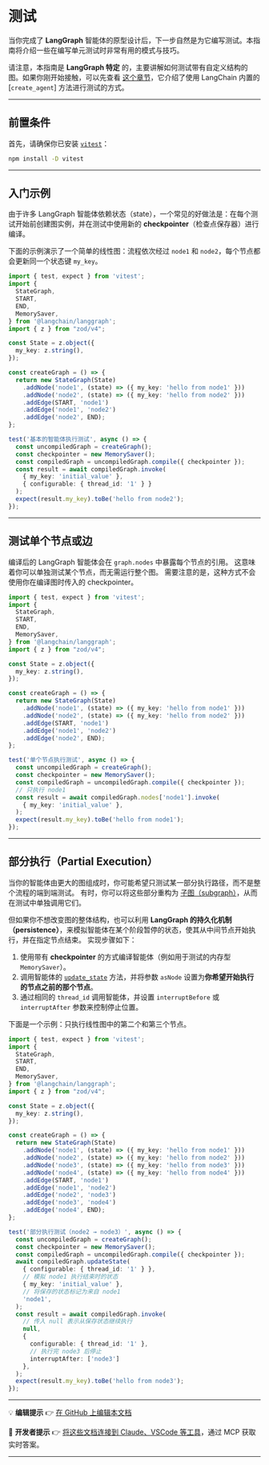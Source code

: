 # 测试

当你完成了 **LangGraph** 智能体的原型设计后，下一步自然是为它编写测试。本指南将介绍一些在编写单元测试时非常有用的模式与技巧。

请注意，本指南是 **LangGraph 特定** 的，主要讲解如何测试带有自定义结构的图。如果你刚开始接触，可以先查看 [这个章节](/oss/javascript/langchain/test/)，它介绍了使用 LangChain 内置的 [`create_agent`] 方法进行测试的方式。

---

## 前置条件

首先，请确保你已安装 [`vitest`](https://vitest.dev/)：

```bash
npm install -D vitest
```

---

## 入门示例

由于许多 LangGraph 智能体依赖状态（state），一个常见的好做法是：在每个测试开始前创建图实例，并在测试中使用新的 **checkpointer**（检查点保存器）进行编译。

下面的示例演示了一个简单的线性图：流程依次经过 `node1` 和 `node2`，每个节点都会更新同一个状态键 `my_key`。

```ts
import { test, expect } from 'vitest';
import {
  StateGraph,
  START,
  END,
  MemorySaver,
} from '@langchain/langgraph';
import { z } from "zod/v4";

const State = z.object({
  my_key: z.string(),
});

const createGraph = () => {
  return new StateGraph(State)
    .addNode('node1', (state) => ({ my_key: 'hello from node1' }))
    .addNode('node2', (state) => ({ my_key: 'hello from node2' }))
    .addEdge(START, 'node1')
    .addEdge('node1', 'node2')
    .addEdge('node2', END);
};

test('基本的智能体执行测试', async () => {
  const uncompiledGraph = createGraph();
  const checkpointer = new MemorySaver();
  const compiledGraph = uncompiledGraph.compile({ checkpointer });
  const result = await compiledGraph.invoke(
    { my_key: 'initial_value' },
    { configurable: { thread_id: '1' } }
  );
  expect(result.my_key).toBe('hello from node2');
});
```

---

## 测试单个节点或边

编译后的 LangGraph 智能体会在 `graph.nodes` 中暴露每个节点的引用。
这意味着你可以单独测试某个节点，而无需运行整个图。
需要注意的是，这种方式不会使用你在编译图时传入的 checkpointer。

```ts
import { test, expect } from 'vitest';
import {
  StateGraph,
  START,
  END,
  MemorySaver,
} from '@langchain/langgraph';
import { z } from "zod/v4";

const State = z.object({
  my_key: z.string(),
});

const createGraph = () => {
  return new StateGraph(State)
    .addNode('node1', (state) => ({ my_key: 'hello from node1' }))
    .addNode('node2', (state) => ({ my_key: 'hello from node2' }))
    .addEdge(START, 'node1')
    .addEdge('node1', 'node2')
    .addEdge('node2', END);
};

test('单个节点执行测试', async () => {
  const uncompiledGraph = createGraph();
  const checkpointer = new MemorySaver();
  const compiledGraph = uncompiledGraph.compile({ checkpointer });
  // 只执行 node1
  const result = await compiledGraph.nodes['node1'].invoke(
    { my_key: 'initial_value' },
  );
  expect(result.my_key).toBe('hello from node1');
});
```

---

## 部分执行（Partial Execution）

当你的智能体由更大的图组成时，你可能希望只测试某一部分执行路径，而不是整个流程的端到端测试。
有时，你可以将这些部分重构为 [子图（subgraph）](/oss/javascript/langgraph/use-subgraphs)，从而在测试中单独调用它们。

但如果你不想改变图的整体结构，也可以利用 **LangGraph 的持久化机制（persistence）**，来模拟智能体在某个阶段暂停的状态，使其从中间节点开始执行，并在指定节点结束。
实现步骤如下：

1. 使用带有 **checkpointer** 的方式编译智能体（例如用于测试的内存型 `MemorySaver`）。
2. 调用智能体的 [`update_state`](/oss/javascript/langgraph/use-time-travel) 方法，并将参数 `asNode` 设置为**你希望开始执行的节点之前的那个节点**。
3. 通过相同的 `thread_id` 调用智能体，并设置 `interruptBefore` 或 `interruptAfter` 参数来控制停止位置。

下面是一个示例：只执行线性图中的第二个和第三个节点。

```ts
import { test, expect } from 'vitest';
import {
  StateGraph,
  START,
  END,
  MemorySaver,
} from '@langchain/langgraph';
import { z } from "zod/v4";

const State = z.object({
  my_key: z.string(),
});

const createGraph = () => {
  return new StateGraph(State)
    .addNode('node1', (state) => ({ my_key: 'hello from node1' }))
    .addNode('node2', (state) => ({ my_key: 'hello from node2' }))
    .addNode('node3', (state) => ({ my_key: 'hello from node3' }))
    .addNode('node4', (state) => ({ my_key: 'hello from node4' }))
    .addEdge(START, 'node1')
    .addEdge('node1', 'node2')
    .addEdge('node2', 'node3')
    .addEdge('node3', 'node4')
    .addEdge('node4', END);
};

test('部分执行测试（node2 → node3）', async () => {
  const uncompiledGraph = createGraph();
  const checkpointer = new MemorySaver();
  const compiledGraph = uncompiledGraph.compile({ checkpointer });
  await compiledGraph.updateState(
    { configurable: { thread_id: '1' } },
    // 模拟 node1 执行结束时的状态
    { my_key: 'initial_value' },
    // 将保存的状态标记为来自 node1
    'node1',
  );
  const result = await compiledGraph.invoke(
    // 传入 null 表示从保存状态继续执行
    null,
    {
      configurable: { thread_id: '1' },
      // 执行完 node3 后停止
      interruptAfter: ['node3']
    },
  );
  expect(result.my_key).toBe('hello from node3');
});
```

---

💡 **编辑提示**
👉 [在 GitHub 上编辑本文档](https://github.com/langchain-ai/docs/edit/main/src/oss/langgraph/test.mdx)

🧠 **开发者提示**
👉 [将这些文档连接到 Claude、VSCode 等工具](/use-these-docs)，通过 MCP 获取实时答案。

---
